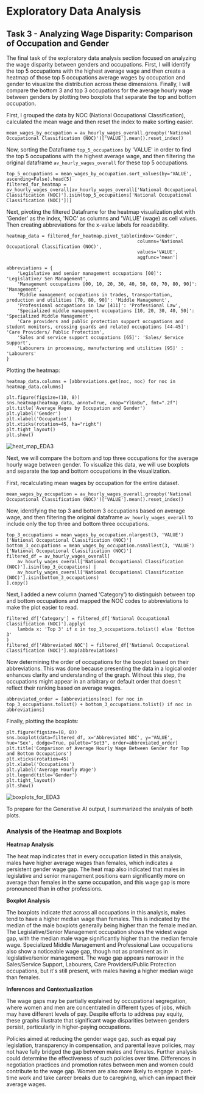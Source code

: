 # Exploratory Data Analysis

## Task 3 - Analyzing Wage Disparity: Comparison of Occupation and Gender

The final task of the exploratory data analysis section focused on analyzing the wage disparity between genders and occupations. First, I will identify the top 5 occupations with the highest average wage and then create a heatmap of those top 5 occupations average wages by occupation and gender to visualize the distribution across these dimensions. Finally, I will compare the bottom 3 and top 3 occupations for the average hourly wage between genders by plotting two boxplots that separate the top and bottom occupation.

First, I grouped the data by NOC (National Occupational Classification), calculated the mean wage and then reset the index to make sorting easier.

```
mean_wages_by_occupation = av_hourly_wages_overall.groupby('National Occupational Classification (NOC)')['VALUE'].mean().reset_index()
```

Now, sorting the Dataframe `top_5_occupations` by 'VALUE' in order to find the top 5 occupations with the highest average wage, and then filtering the original dataframe `av_hourly_wages_overall` for these top 5 occupations.

```
top_5_occupations = mean_wages_by_occupation.sort_values(by='VALUE', ascending=False).head(5)
filtered_for_heatmap = av_hourly_wages_overall[av_hourly_wages_overall['National Occupational Classification (NOC)'].isin(top_5_occupations['National Occupational Classification (NOC)'])]
```

Next, pivoting the filtered Dataframe for the heatmap visualization plot with 'Gender' as the index, 'NOC' as columns
and 'VALUE' (wage) as cell values. Then creating abbreviations for the x-value labels for readability.

```
heatmap_data = filtered_for_heatmap.pivot_table(index='Gender',
                                                columns='National Occupational Classification (NOC)',
                                                values='VALUE',
                                                aggfunc='mean')

abbreviations = {
    'Legislative and senior management occupations [00]': 'Legislative/ Sen Management',
    'Management occupations [00, 10, 20, 30, 40, 50, 60, 70, 80, 90]': 'Management',
    'Middle management occupations in trades, transportation, production and utilities [70, 80, 90]': 'Middle Management',
    'Professional occupations in law [411]': 'Professional Law',
    'Specialized middle management occupations [10, 20, 30, 40, 50]': 'Specialized Middle Management',
    'Care providers and public protection support occupations and student monitors, crossing guards and related occupations [44-45]': 'Care Providers/ Public Protection',
    'Sales and service support occupations [65]': 'Sales/ Service Support',
    'Labourers in processing, manufacturing and utilities [95]' : 'Labourers'
}
```
Plotting the heatmap:

```
heatmap_data.columns = [abbreviations.get(noc, noc) for noc in heatmap_data.columns]

plt.figure(figsize=(10, 8)) 
sns.heatmap(heatmap_data, annot=True, cmap="YlGnBu", fmt=".2f") 
plt.title('Average Wages by Occupation and Gender')
plt.ylabel('Gender')
plt.xlabel('Occupation')
plt.xticks(rotation=45, ha="right")  
plt.tight_layout() 
plt.show()
```

![heat_map_EDA3](https://github.com/brooklynbowers/data_journalism_project/assets/151276772/46e51aea-1945-41c1-a63a-7b3a5299c93d)

Next, we will compare the bottom and top three occupations for the average hourly wage between gender. To visualize this data, we will use boxplots and separate the top and bottom occupations in the visualization.

First, recalculating mean wages by occupation for the entire dataset.

```
mean_wages_by_occupation = av_hourly_wages_overall.groupby('National Occupational Classification (NOC)')['VALUE'].mean().reset_index()
```

Now, identifying the top 3 and bottom 3 occupations based on average wage, and then filtering the original dataframe `av_hourly_wages_overall` to include only the top three and bottom three occupations.

```
top_3_occupations = mean_wages_by_occupation.nlargest(3, 'VALUE')['National Occupational Classification (NOC)']
bottom_3_occupations = mean_wages_by_occupation.nsmallest(3, 'VALUE')['National Occupational Classification (NOC)']
filtered_df = av_hourly_wages_overall[
    av_hourly_wages_overall['National Occupational Classification (NOC)'].isin(top_3_occupations) |
    av_hourly_wages_overall['National Occupational Classification (NOC)'].isin(bottom_3_occupations)
].copy()
```

Next, I added a new column (named 'Category') to distinguish between top and bottom occupations and mapped the NOC codes to abbreviations to make the plot easier to read.

```
filtered_df['Category'] = filtered_df['National Occupational Classification (NOC)'].apply(
    lambda x: 'Top 3' if x in top_3_occupations.tolist() else 'Bottom 3'
)
filtered_df['Abbreviated NOC'] = filtered_df['National Occupational Classification (NOC)'].map(abbreviations)
```

Now determining the order of occupations for the boxplot based on their abbreviations. This was done because presenting the data in a logical order enhances clarity and understanding of the graph. Without this step, the occupations might appear in an arbitrary or default order that doesn't reflect their ranking based on average wages.

```
abbreviated_order = [abbreviations[noc] for noc in top_3_occupations.tolist() + bottom_3_occupations.tolist() if noc in abbreviations]
```

Finally, plotting the boxplots:

```
plt.figure(figsize=(8, 8))
sns.boxplot(data=filtered_df, x='Abbreviated NOC', y='VALUE', hue='Sex', dodge=True, palette="Set3", order=abbreviated_order)
plt.title('Comparison of Average Hourly Wage Between Gender for Top and Bottom Occupations')
plt.xticks(rotation=45)
plt.xlabel('Occupations')
plt.ylabel('Average Hourly Wage')
plt.legend(title='Gender') 
plt.tight_layout()
plt.show()
```

![boxplots_for_EDA3](https://github.com/brooklynbowers/data_journalism_project/assets/151276772/544fa3fb-d55a-4c2c-84c9-ffff925e5f2c)


To prepare for the Generative AI output, I summarized the analysis of both plots.

### Analysis of the Heatmap and Boxplots

**Heatmap Analysis**

The heat map indicates that in every occupation listed in this analysis, males have higher average wages than females, which indicates a persistent gender wage gap. The heat map also indicated that males in legislative and senior management positions earn significantly more on average than females in the same occupation, and this wage gap is more pronounced than in other professions.

**Boxplot Analysis**

The boxplots indicate that across all occupations in this analysis, males tend to have a higher median wage than females. This is indicated by the median of the male boxplots generally being higher than the female median. The Legislative/Senior Management occupation shows the widest wage gap, with the median male wage significantly higher than the median female wage. Specialized Middle Management and Professional Law occupations also show a noticeable wage gap, though not as prominent as in legislative/senior management. The wage gap appears narrower in the Sales/Service Support, Labourers, Care Providers/Public Protection occupations, but it's still present, with males having a higher median wage than females.

**Inferences and Contextualization**

The wage gaps may be partially explained by occupational segregation, where women and men are concentrated in different types of jobs, which may have different levels of pay. Despite efforts to address pay equity, these graphs illustrate that significant wage disparities between genders persist, particularly in higher-paying occupations.

Policies aimed at reducing the gender wage gap, such as equal pay legislation, transparency in compensation, and parental leave policies, may not have fully bridged the gap between males and females. Further analysis could determine the effectiveness of such policies over time. Differences in negotiation practices and promotion rates between men and women could contribute to the wage gap. Women are also more likely to engage in part-time work and take career breaks due to caregiving, which can impact their average wages.




